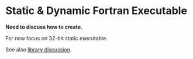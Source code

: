 # Static & Dynamic Fortran Executable

**Need to discuss how to create.**

For now focus on 32-bit static executable.

See also [library discussion](library/).

